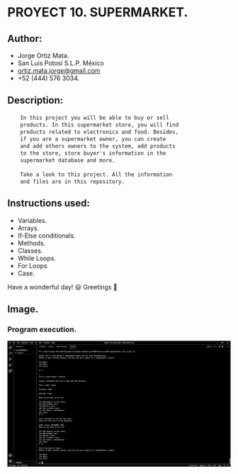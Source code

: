 #   PROYECT 10. SUPERMARKET.  

## Author:
- Jorge Ortiz Mata.
- San Luis Potosí S.L.P. México
- ortiz.mata.jorge@gmail.com
- +52 (444) 576 3034.

## Description: 
        In this project you will be able to buy or sell
        products. In this supermarket store, you will find
        products related to electronics and food. Besides, 
        if you are a supermarket owner, you can create 
        and add others owners to the system, add products 
        to the store, store buyer's information in the 
        supermarket database and more.
        
        Take a look to this project. All the information
        and files are in this repository.

## Instructions used:
- Variables.
- Arrays.
- If-Else conditionals.
- Methods.
- Classes.
- While Loops.
- For Loops
- Case.
    
Have a wonderful day! :smiley:
Greetings :love_you_gesture:
        
## Image. 
### **Program execution.** 
![](images/image.PNG)
